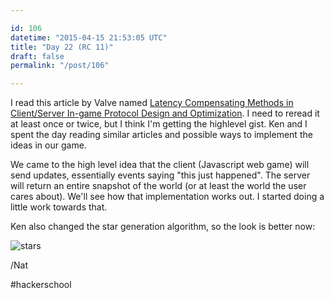 ```yaml
---

id: 106
datetime: "2015-04-15 21:53:05 UTC"
title: "Day 22 (RC 11)"
draft: false
permalink: "/post/106"

---
```


I read this article by Valve named [Latency Compensating Methods in Client/Server In-game Protocol Design and Optimization](https://developer.valvesoftware.com/wiki/Latency_Compensating_Methods_in_Client/Server_In-game_Protocol_Design_and_Optimization). I need to reread it at least once or twice, but I think I'm getting the highlevel gist. Ken and I spent the day reading similar articles and possible ways to implement the ideas in our game.

We came to the high level idea that the client (Javascript web game) will send updates, essentially events saying "this just happened". The server will return an entire snapshot of the world (or at least the world the user cares about). We'll see how that implementation works out. I started doing a little work towards that.

Ken also changed the star generation algorithm, so the look is better now:

![stars](https://s3.amazonaws.com/f.cl.ly/items/1X2n0p1d3T3I3d3h2k1B/Screen%!S(MISSING)hot%!-(MISSING)04-15%!a(MISSING)t%!.(MISSING)07%!p(MISSING)ng)

/Nat 

#hackerschool



